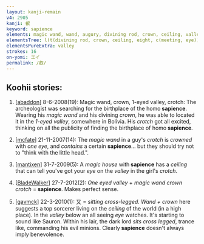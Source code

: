 ```yaml
---
layout: kanji-remain
v4: 2905
kanji: 叡
keyword: sapience
elements: magic wand, wand, augury, divining rod, crown, ceiling, valley with eye, valley, eye, umbrella, eight, crotch
elementsTree: l(t(divining rod, crown, ceiling, eight, c(meeting, eye)), crotch)
elementsPureExtra: valley
strokes: 16
on-yomi: エイ
permalink: /叡/
---
```


## Koohii stories: 

1) [<a href="http://kanji.koohii.com/profile/abaddon">abaddon</a>] 8-6-2008(19): Magic wand, crown, 1-eyed valley, crotch: The archeologist was searching for the birthplace of the homo<strong> sapience</strong>. Wearing his <em>magic wand</em> and his divining <em>crown</em>, he was able to located it in the <em>1-eyed valley</em>, somewhere in Bolivia. His <em>crotch</em> got all excited, thinking on all the publicity of finding the birthplace of homo<strong> sapience</strong>.

2) [<a href="http://kanji.koohii.com/profile/mcfate">mcfate</a>] 21-11-2007(14): The <em>magic wand</em> in a guy&#039;s <em>crotch</em> is <em>crowned</em> with <em>one</em> <em>eye</em>, and <em>contains</em> a certain <strong>sapience</strong>... but they should try not to &quot;think with the little head.&quot;.

3) [<a href="http://kanji.koohii.com/profile/mantixen">mantixen</a>] 31-7-2009(5): A <em>magic house</em> with<strong> sapience</strong> has a <em>ceiling</em> that can tell you&#039;ve got your <em>eye</em> on the <em>valley</em> in the girl&#039;s <em>crotch</em>.

4) [<a href="http://kanji.koohii.com/profile/BladeWalker">BladeWalker</a>] 27-7-2012(2): <em>One eyed valley</em> + <em>magic wand crown crotch</em> =<strong> sapience</strong>. Makes perfect sense.

5) [<a href="http://kanji.koohii.com/profile/gavmck">gavmck</a>] 22-3-2010(1): 又 = <em>sitting cross-legged. Wand + crown</em> here suggests a top sorcerer living on the <em>ceiling</em> of the world (in a high place). In the <em>valley</em> below an all seeing <em>eye</em> watches. It&#039;s starting to sound like Sauron. Within his lair, the dark lord <em>sits cross legged</em>, trance like, commanding his evil minions. Clearly<strong> sapience</strong> doesn&#039;t always imply benevolence.

